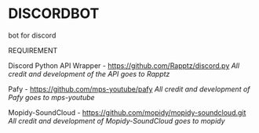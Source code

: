 # DISCORDBOT
bot for discord 

REQUIREMENT

Discord Python API Wrapper   -  https://github.com/Rapptz/discord.py
*All credit and development of the API goes to Rapptz*

Pafy   - https://github.com/mps-youtube/pafy
*All credit and development of Pafy goes to mps-youtube*

Mopidy-SoundCloud  -   https://github.com/mopidy/mopidy-soundcloud.git 
*All credit and development of Mopidy-SoundCloud goes to mopidy*
